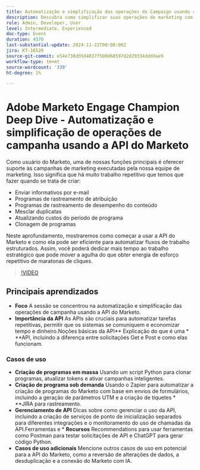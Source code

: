 ```yaml
---
title: Automatização e simplificação das operações do Campaign usando a API do Marketo
description: Descubra como simplificar suas operações de marketing com a API do Marketo neste aprofundamento, onde demonstraremos como automatizar tarefas repetitivas, como criar informativos por email, rastrear programas, mesclar duplicatas, atualizar custos do programa e clonar programas, permitindo que você se concentre em iniciativas estratégicas.
role: Admin, Developer, User
level: Intermediate, Experienced
doc-type: Event
duration: 4370
last-substantial-update: 2024-11-22T00:00:00Z
jira: KT-16520
source-git-commit: e54e738d55d4037f500d68597d2d29334ddddae9
workflow-type: tm+mt
source-wordcount: '339'
ht-degree: 1%

---
```



# Adobe Marketo Engage Champion Deep Dive - Automatização e simplificação de operações de campanha usando a API do Marketo

Como usuário do Marketo, uma de nossas funções principais é oferecer suporte às campanhas de marketing executadas pela nossa equipe de marketing. Isso significa que há muito trabalho repetitivo que temos que fazer quando se trata de criar:

* Enviar informativos por e-mail
* Programas de rastreamento de atribuição
* Programas de rastreamento de desempenho do conteúdo
* Mesclar duplicatas
* Atualizando custos do período de programa
* Clonagem de programas

Neste aprofundamento, mostraremos como começar a usar a API do Marketo e como ela pode ser eficiente para automatizar fluxos de trabalho estruturados. Assim, você poderá dedicar mais tempo ao trabalho estratégico que pode mover a agulha do que obter energia de esforço repetitivo de maratonas de cliques.

>[!VIDEO](https://video.tv.adobe.com/v/3440396/?learn=on&enablevpops)

## Principais aprendizados

* **Foco** A sessão se concentrou na automatização e simplificação das operações de campanha usando a API do Marketo.
* **Importância da API** As APIs são cruciais para automatizar tarefas repetitivas, permitir que os sistemas se comuniquem e economizar tempo e dinheiro.Noções básicas da API** Explicação do que é uma * **API, incluindo a diferença entre solicitações Get e Post e como elas funcionam.

### Casos de uso

* **Criação de programas em massa** Usando um script Python para clonar programas, atualizar tokens e ativar campanhas inteligentes. &#x200B;
* **Criação de programa sob demanda** Usando o Zapier para automatizar a criação de programas do Marketo com base em envios de formulários, incluindo a geração de parâmetros UTM e a criação de tíquetes * **JIRA para rastreamento.
* **Gerenciamento de API** Dicas sobre como gerenciar o uso da API, incluindo a criação de serviços de ponto de inicialização separados para diferentes integrações e o monitoramento do uso de chamadas da API.Ferramentas e * **Recursos** Recommendations para usar ferramentas como Postman para testar solicitações de API e ChatGPT para gerar código Python.
* **Casos de uso adicionais** Mencione outros casos de uso em potencial para a API do Marketo, como a reversão de alterações de dados, a desduplicação e a conexão do Marketo com IA.